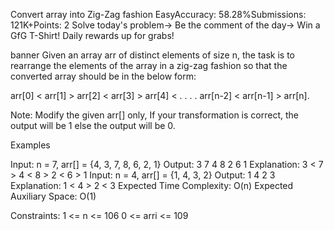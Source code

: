 Convert array into Zig-Zag fashion
EasyAccuracy: 58.28%Submissions: 121K+Points: 2
Solve today's problem-> Be the comment of the day-> Win a GfG T-Shirt!
Daily rewards up for grabs!

banner
Given an array arr of distinct elements of size n, the task is to rearrange the elements of the array in a zig-zag fashion so that the converted array should be in the below form: 

arr[0] < arr[1]  > arr[2] < arr[3] > arr[4] < . . . . arr[n-2] < arr[n-1] > arr[n]. 

Note: Modify the given arr[] only, If your transformation is correct, the output will be 1 else the output will be 0. 

Examples

Input: n = 7, arr[] = {4, 3, 7, 8, 6, 2, 1}
Output: 3 7 4 8 2 6 1
Explanation: 3 < 7 > 4 < 8 > 2 < 6 > 1
Input: n = 4, arr[] = {1, 4, 3, 2}
Output: 1 4 2 3
Explanation: 1 < 4 > 2 < 3
Expected Time Complexity: O(n)
Expected Auxiliary Space: O(1)

Constraints:
1 <= n <= 106
0 <= arri <= 109